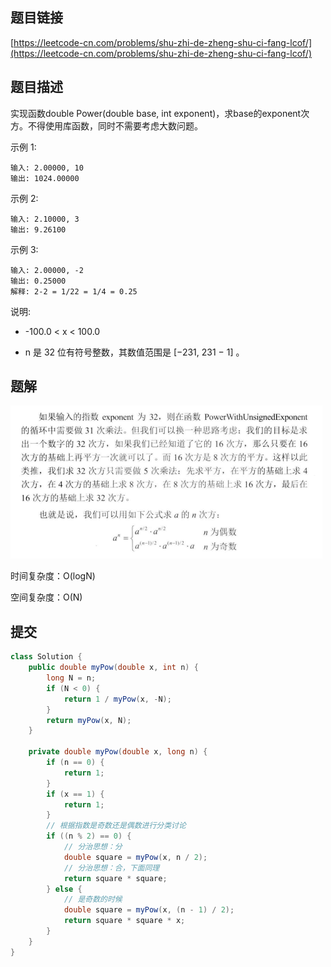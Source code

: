 ## 题目链接

[https://leetcode-cn.com/problems/shu-zhi-de-zheng-shu-ci-fang-lcof/](https://leetcode-cn.com/problems/shu-zhi-de-zheng-shu-ci-fang-lcof/)

## 题目描述

实现函数double Power(double base, int exponent)，求base的exponent次方。不得使用库函数，同时不需要考虑大数问题。

示例 1:

```
输入: 2.00000, 10
输出: 1024.00000
```

示例 2:

```
输入: 2.10000, 3
输出: 9.26100
```

示例 3:

```
输入: 2.00000, -2
输出: 0.25000
解释: 2-2 = 1/22 = 1/4 = 0.25
```

说明:

- -100.0 < x < 100.0

- n 是 32 位有符号整数，其数值范围是 [−231, 231 − 1] 。

## 题解

![](./img/16/Snipaste.png)

时间复杂度：O(logN)

空间复杂度：O(N)

## 提交

```java
class Solution {
    public double myPow(double x, int n) {
        long N = n;
        if (N < 0) {
            return 1 / myPow(x, -N);
        }
        return myPow(x, N);
    }

    private double myPow(double x, long n) {
        if (n == 0) {
            return 1;
        }
        if (x == 1) {
            return 1;
        }
        // 根据指数是奇数还是偶数进行分类讨论
        if ((n % 2) == 0) {
            // 分治思想：分
            double square = myPow(x, n / 2);
            // 分治思想：合，下面同理
            return square * square;
        } else {
            // 是奇数的时候
            double square = myPow(x, (n - 1) / 2);
            return square * square * x;
        }
    }
}
```